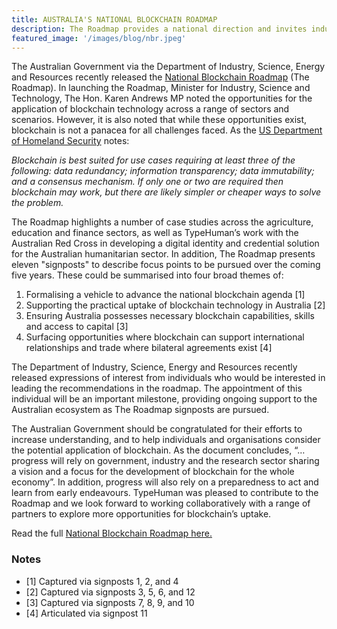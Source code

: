 ```yaml
---
title: AUSTRALIA'S NATIONAL BLOCKCHAIN ROADMAP
description: The Roadmap provides a national direction and invites industry, academia, and civil society to work collectively alongside government to shape the future of this technology for Australia.
featured_image: '/images/blog/nbr.jpeg'
---
```


The Australian Government via the Department of Industry, Science, Energy and Resources recently released the [National Blockchain Roadmap](https://www.industry.gov.au/news-media/opportunities-open-up-through-blockchain) (The Roadmap). In launching the Roadmap, Minister for Industry, Science and Technology, The Hon. Karen Andrews MP noted the opportunities for the application of blockchain technology across a range of sectors and scenarios. However, it is also noted that while these opportunities exist, blockchain is not a panacea for all challenges faced. As the [US Department of Homeland Security](https://www.dhs.gov/sites/default/files/publications/2018_AEP_Blockchain_and_Suitability_for_Government_Applications.pdf) notes:

*Blockchain is best suited for use cases requiring at least three of the following: data redundancy; information transparency; data immutability; and a consensus mechanism. If only one or two are required then blockchain may work, but there are likely simpler or cheaper ways to solve the problem.*

The Roadmap highlights a number of case studies across the agriculture, education and finance sectors, as well as TypeHuman’s work with the Australian Red Cross in developing a digital identity and credential solution for the Australian humanitarian sector. In addition, The Roadmap presents eleven "signposts" to describe focus points to be pursued over the coming five years. These could be summarised into four broad themes of:

1. Formalising a vehicle to advance the national blockchain agenda [1]
2. Supporting the practical uptake of blockchain technology in Australia [2]
3. Ensuring Australia possesses necessary blockchain capabilities, skills and access to capital [3]
4. Surfacing opportunities where blockchain can support international relationships and trade where bilateral agreements exist [4]

The Department of Industry, Science, Energy and Resources recently released expressions of interest from individuals who would be interested in leading the recommendations in the roadmap. The appointment of this individual will be an important milestone, providing ongoing support to the Australian ecosystem as The Roadmap signposts are pursued.

The Australian Government should be congratulated for their efforts to increase understanding, and to help individuals and organisations consider the potential application of blockchain. As the document concludes, “…progress will rely on government, industry and the research sector sharing a vision and a focus for the development of blockchain for the whole economy”. In addition, progress will also rely on a preparedness to act and learn from early endeavours. TypeHuman was pleased to contribute to the Roadmap and we look forward to working collaboratively with a range of partners to explore more opportunities for blockchain’s uptake.


Read the full [National Blockchain Roadmap here.](https://www.industry.gov.au/news-media/opportunities-open-up-through-blockchain)

### Notes
* [1] Captured via signposts 1, 2, and 4
* [2] Captured via signposts 3, 5, 6, and 12
* [3] Captured via signposts 7, 8, 9, and 10
* [4] Articulated via signpost 11
